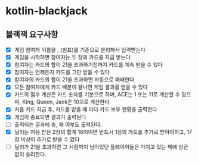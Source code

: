 # kotlin-blackjack

## 블랙잭 요구사항
- [x] 게임 참여자 이름을 , (쉼표)를 기준으로 분리해서 입력받는다
- [x] 게임을 시작하면 참여자는 두 장의 카드를 지급 받는다
- [x] 참여자는 카드의 합이 21을 초과하기전까지 카드를 계속 받을 수 있다
- [x] 참여자는 언제든지 카드를 그만 받을 수 있다
- [x] 참여자의 카드의 합이 21을 초과하면 자동으로 패배한다
- [x] 모든 참여자에게 카드 배분이 끝나면 게임 결과를 얻을 수 있다
- [x] 카드의 점수 계산은 카드 숫자를 기본으로 하며, ACE는 1 또는 11로 계산할 수 있으며, King, Queen, Jack은 10으로 계산한다.
- [x] 처음 카드 지급 후, 카드를 받을 때 마다 카드 보유 현황을 출력한다
- [x] 게임이 종료되면 결과가 출력된다
- [ ] 출력되는 결과에 승, 패 여부도 출력된다.
- [x] 딜러는 처음 받은 2장의 합계 16이이면 반드시 1장의 카드를 추가로 받아야하고, 17점 이상이 추가로 받을 수 없다
- [ ] 딜러가 21을 초과하면 그 시점까지 남아있던 플레이어들은 가지고 있는 패에 상관 없이 승리한다.